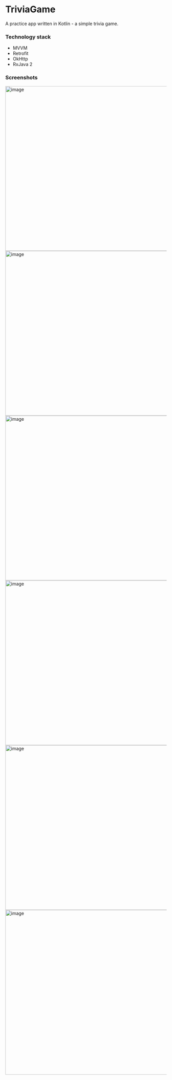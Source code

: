 # TriviaGame
A practice app written in Kotlin - a simple trivia game.

### Technology stack
- MVVM
- Retrofit
- OkHttp
- RxJava 2

### Screenshots
<img width="515" alt="image" src="https://user-images.githubusercontent.com/55063125/79359431-467b9380-7f4b-11ea-99ba-86fa72b666ce.png">

<img width="515" alt="image" src="https://user-images.githubusercontent.com/55063125/79359531-67dc7f80-7f4b-11ea-8268-03a35a91a2ac.png">

<img width="515" alt="image" src="https://user-images.githubusercontent.com/55063125/79359892-d02b6100-7f4b-11ea-90d3-43aa9dfbec30.png">

<img width="515" alt="image" src="https://user-images.githubusercontent.com/55063125/79359960-e9cca880-7f4b-11ea-8bbd-84db3967f915.png">

<img width="515" alt="image" src="https://user-images.githubusercontent.com/55063125/79360032-0668e080-7f4c-11ea-9b33-660d452b4036.png">

<img width="515" alt="image" src="https://user-images.githubusercontent.com/55063125/79360134-2a2c2680-7f4c-11ea-8665-69ab30d3c127.png">

